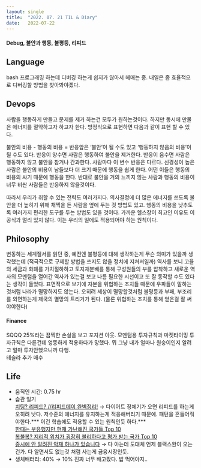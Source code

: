 ```yaml
---
layout:	single
title:	"2022. 07. 21 TIL & Diary"
date:	2022-07-22
---
```


  #### Debug, 불안과 행동, 불평등, 리피드

## Language  

bash 프로그래밍 하는데 디버깅 하는게 쉽지가 않아서 헤매는 중. 내일은 좀 효율적으로 디버깅할 방법을 찾아봐야겠다.

## Devops  

사람을 행동하게 만들고 문제를 제거 하는건 모두가 원하는것이다. 하지만 동시에 만물은 에너지를 절약하고자 하고자 한다. 방정식으로 표현하면 다음과 같이 표현 할 수 있다.

불안의 비용 - 행동의 비용 = 반응앞은 ‘불안’이 될 수도 있고 ‘행동하지 않음의 비용’이 될 수도 있다. 반응이 양수면 사람은 행동하여 불안을 제거한다. 반응이 음수면 사람은 행동하지 않고 불안을 참거나 간과한다. 사람마다 이 변수 반응은 다르다. 신경성이 높은 사람은 불안의 비용이 남들보다 더 크기 때문에 행동을 쉽게 한다. 어떤 이들은 행동의 비용의 싸기 때문에 행동을 한다. 반대로 불안을 거의 느끼지 않는 사람과 행동의 비용이 너무 비싼 사람들은 반응하지 않을것이다.

따라서 우리가 취할 수 있는 전략도 여러가지다. 의사결정에 더 많은 에너지를 쓰도록 불안을 더 높히기 위해 채찍을 든 사람을 옆에 두는 것 방법도 있고. 행동의 비용을 낮추도록 여러가지 편리한 도구를 두는 방법도 있을 것이다. 가까운 헬스장이 최고인 이유도 이 공식과 멀리 있지 않다. 이는 우리의 일에도 적용되어야 하는 원칙이다.

## Philosophy  

변동하는 세계질서를 읽던 중, 예전엔 불평등에 대해 생각하는게 무슨 의미가 있을까 생각했는데 (적극적으로 구제할 방법을 쓰지도 않을 정치에 지쳐서일까) 역사를 보니 고율의 세금과 화폐를 가치절하하고 토지재분배를 통해 구성원들의 부를 압착하고 새로운 역사의 모멘텀을 열어간 역사가 있는걸 보고 나름 필요한 시선이고 또 잘 동작할 수도 있다는 생각이 들었다. 표면적으로 보기에 자본을 위협하는 조치들 때문에 우파들이 말하는것처럼 나라가 멸망하지도 않는다. 오히려 세상이 멸망할것처럼 불평등과 부패, 부조리를 외면하는게 제국의 멸망의 트리거가 된다. (물론 위협하는 조치를 통해 얻은걸 잘 써야야한다)

#### Finance

SQQQ 25%라는 끔찍한 손실을 보고 포지션 아웃. 모멘텀용 투자규칙과 마켓타이밍 투자규칙은 다른건데 엉뚱하게 적용하다가 망했다. 뭐 그냥 내가 얼마나 원숭이인지 알려고 얼마 투자안했으니까 다행.  
테슬라 추가 매수

## Life  

* 움직인 시간: 0.75 hr
* 습관 일기  
[치팅? 리피드? //리피드데이 완벽정리!](https://www.youtube.com/watch?v=nkNyWpU5YSU&t=219s "치팅? 리피드? //리피드데이 완벽정리!") → 다이어트 정체기가 오면 리피드를 하는게 오히려 낫다. 저수준의 에너지를 유지하는게 적응해버리기 때문에. 패턴을 흔들어줘야한다.*** 이건 학습에도 적용할 수 있는 원칙인듯 하다.***  
[한때는 부유했지만 현재 가난해진 국가들 Top 10](https://www.youtube.com/watch?v=n8whA01JA3k "한때는 부유했지만 현재 가난해진 국가들 Top 10")  
[복불복? 지리적 위치가 굉장히 불리하다고 평가 받는 국가 Top 10](https://www.youtube.com/watch?v=2UDwbx00miI "복불복? 지리적 위치가 굉장히 불리하다고 평가 받는 국가 Top 10")  
[증시에 안 알려진 악재 하나가 있습니다](https://www.youtube.com/watch?v=CaT8bQfAesE "증시에 안 알려진 악재 하나가 있습니다") → 다 아는데 도대체 언제 블랙스완이 오는건가. 다 알면서도 없는것 처럼 사는게 금융시장인듯.
* 생체배터리: 40% → 10% 진짜 너무 배고팠다. 밥 먹어야지..
  